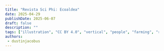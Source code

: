 ```yaml
---
title: "Revista Sci Phi: Ecoaldea"
date: 2025-04-29
publishDate: 2025-06-07
draft: false
description: ""
tags: ["illustration", "CC BY 4.0", "vertical", "people", "farming", "robots"]
authors:
 - dustinjacobus
---
```



